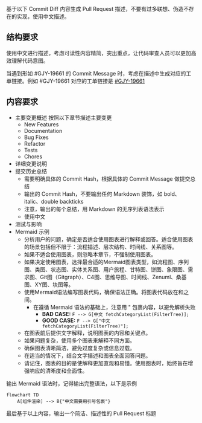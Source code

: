 基于以下 Commit Diff 内容生成 Pull Request 描述，不要有过多联想、伪造不存在的实现，使用中文描述。

## 结构要求

使用中文进行描述，考虑可读性内容精简，突出重点，让代码审查人员可以更加高效理解代码意图。

当遇到形如 #GJY-19661 的 Commit Message 时，考虑在描述中生成对应的工单链接。例如 #GJY-19661 对应的工单链接是 [#GJY-19661](https://pingcode.intra.gaoding.com/pjm/workitems/GJY-19661)

## 内容要求

- 主要变更概述
  按照以下章节描述主要变更
  - New Features
  - Documentation
  - Bug Fixes
  - Refactor
  - Tests
  - Chores
- 详细变更说明
- 提交历史总结
  - 需要明确具体的 Commit Hash，根据具体的 Commit Message 做提交总结
  - 输出的 Commit Hash，不要输出任何 Markdown 装饰，如 bold、italic、double backticks
  - 注意，输出的每个总结，用 Markdown 的无序列表语法表示
  - 使用中文
- 测试与影响
- Mermaid 示例
  - 分析用户的问题，确定是否适合使用图表进行解释或回答。适合使用图表的场景包括但不限于：流程描述、层次结构、时间线、关系图等。
  - 如果不适合使用图表，则忽略本章节，不强制使用图表。
  - 如果决定使用图表，选择最合适的Mermaid图表类型，如流程图、序列图、类图、状态图、实体关系图、用户旅程、甘特图、饼图、象限图、需求图、Git图（Gitgraph）、C4图、思维导图、时间线、Zenuml、桑基图、XY图、块图等。
  - 使用Mermaid语法编写图表代码，确保语法正确。将图表代码放在和之间。
    - 在遵循 Mermaid 语法的基础上，注意用 " 包裹内容，以避免解析失败
      - **BAD CASE:** `F --> G[中文 fetchCategoryList(FilterTree)];`
      - **GOOD CASE:** `F --> G["中文 fetchCategoryList(FilterTree)"];`
  - 在图表前后提供文字解释，说明图表的内容和关键点。
  - 如果问题复杂，使用多个图表来解释不同方面。
  - 确保图表清晰简洁，避免过度复杂或信息过载。
  - 在适当的情况下，结合文字描述和图表全面回答问题。
  - 请记住，图表的目的是使解释更加直观和易懂。使用图表时，始终旨在增强响应的清晰度和全面性。

输出 Mermaid 语法时，记得输出完整语法，以下是示例

```mermaid
flowchart TD
    A[组件渲染] --> B{"中文需要用引号包裹"}
```

最后基于以上内容，输出一个简洁、描述性的 Pull Request 标题
